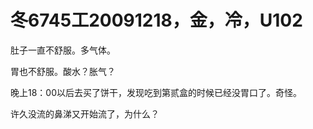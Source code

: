 # 冬6745工20091218，金，冷，U102

肚子一直不舒服。多气体。

胃也不舒服。酸水？胀气？

晚上18：00以后去买了饼干，发现吃到第贰盒的时候已经没胃口了。奇怪。

许久没流的鼻涕又开始流了，为什么？

